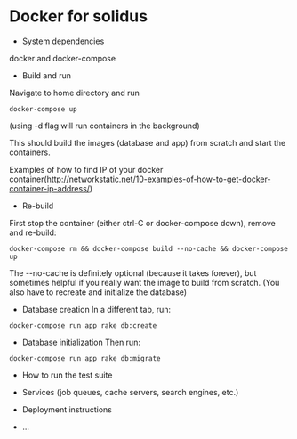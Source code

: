 # Docker for solidus

* System dependencies

docker and docker-compose

* Build and run

Navigate to home directory and run
```
docker-compose up
```
(using -d flag will run containers in the background)

This should build the images (database and app) from scratch and start the containers.

Examples of how to find IP of your docker container(http://networkstatic.net/10-examples-of-how-to-get-docker-container-ip-address/)

* Re-build

First stop the container (either ctrl-C or docker-compose down), remove and re-build:
```
docker-compose rm && docker-compose build --no-cache && docker-compose up
```

The --no-cache is definitely optional (because it takes forever), but sometimes helpful if you really want the image to build from scratch. (You also have to recreate and initialize the database)

* Database creation
In a different tab, run:
```
docker-compose run app rake db:create
```

* Database initialization
Then run:
```
docker-compose run app rake db:migrate
```

* How to run the test suite

* Services (job queues, cache servers, search engines, etc.)

* Deployment instructions

* ...
